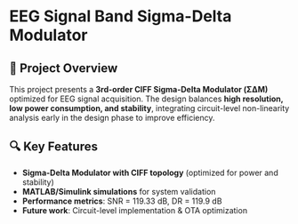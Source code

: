 # EEG Signal Band Sigma-Delta Modulator

## 📌 Project Overview
This project presents a **3rd-order CIFF Sigma-Delta Modulator (ΣΔM)** optimized for EEG signal acquisition. The design balances **high resolution, low power consumption, and stability**, integrating circuit-level non-linearity analysis early in the design phase to improve efficiency.

## 🔍 Key Features
- **Sigma-Delta Modulator with CIFF topology** (optimized for power and stability)
- **MATLAB/Simulink simulations** for system validation
- **Performance metrics**: SNR = 119.33 dB, DR = 119.9 dB
- **Future work**: Circuit-level implementation & OTA optimization

